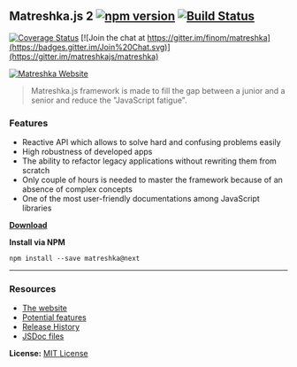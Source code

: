 ## Matreshka.js 2 [![npm version](https://badge.fury.io/js/matreshka.svg)](https://badge.fury.io/js/matreshka) [![Build Status](https://travis-ci.org/matreshkajs/matreshka.svg)](https://travis-ci.org/matreshkajs/matreshka)
[![Coverage Status](https://coveralls.io/repos/github/matreshkajs/matreshka/badge.svg?branch=master)](https://coveralls.io/github/matreshkajs/matreshka?branch=master)
[![Join the chat at https://gitter.im/finom/matreshka](https://badges.gitter.im/Join%20Chat.svg)](https://gitter.im/matreshkajs/matreshka)

[![Matreshka Website](http://matreshka.io/img/mk5-logo_full-vert.svg)](http://matreshka.io)



> Matreshka.js framework is made to fill the gap between a junior and a senior and reduce the "JavaScript fatigue".

### Features
- Reactive API which allows to solve hard and confusing problems easily
- High robustness of developed apps
- The ability to refactor legacy applications without rewriting them from scratch
- Only couple of hours is needed to master the framework because of an absence of complex concepts
- One of the most user-friendly documentations among JavaScript libraries

**[Download](https://github.com/matreshkajs/matreshka/tree/gh-pages)**

**Install via NPM**
```
npm install --save matreshka@next
```

-----------------------------------

### Resources
- [The website](http://matreshka.io)
- [Potential features](https://trello.com/b/E5KcQESk/matreshka-js-features)
- [Release History](https://github.com/matreshkajs/matreshka/releases)
- [JSDoc files](https://github.com/matreshkajs/matreshka.io/tree/master/doc)

**License:** [MIT License](https://raw.github.com/finom/matreshka/master/LICENSE)
